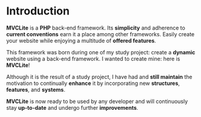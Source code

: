 # Introduction

**MVCLite** is a **PHP** back-end framework. Its **simplicity** and adherence to **current conventions** earn it a place 
among other frameworks. Easily create your website while enjoying a multitude of **offered features**.

This framework was born during one of my study project: create a **dynamic** website using a back-end framework. 
I wanted to create mine: here is **MVCLite**!

Although it is the result of a study project, I have had and **still maintain** the motivation to continually 
**enhance** it by incorporating new **structures**, **features**, and **systems**.

**MVCLite** is now ready to be used by any developer and will continuously stay **up-to-date** and undergo 
further **improvements**.